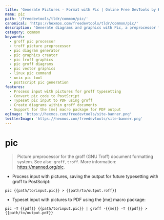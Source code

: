 ```yaml
---
title: 'Generate Pictures - Format with Pic | Online Free DevTools by Hexmos'
name: pic
path: '/freedevtools/tldr/common/pic/'
canonical: 'https://hexmos.com/freedevtools/tldr/common/pic/'
description: 'Generate diagrams and graphics with Pic, a preprocessor for the groff typesetting system. Create professional-quality illustrations with this free online tool, no registration required.'
category: common
keywords:
  - groff pic processor
  - troff picture preprocessor
  - pic diagram generator
  - pic graphics creator
  - pic troff graphics
  - pic groff diagrams
  - pic vector graphics
  - linux pic command
  - unix pic tool
  - postscript pic generation
features:
  - Process input with pictures for groff typesetting
  - Convert pic code to PostScript
  - Typeset pic input to PDF using groff
  - Create diagrams within groff documents
  - Support for the [me] macro package for PDF output
ogImage: 'https://hexmos.com/freedevtools/site-banner.png'
twitterImage: 'https://hexmos.com/freedevtools/site-banner.png'
---
```


# pic

> Picture preprocessor for the groff (GNU Troff) document formatting system.
> See also: `groff`, `troff`.
> More information: <https://manned.org/pic>.

- Process input with pictures, saving the output for future typesetting with groff to PostScript:

`pic {{path/to/input.pic}} > {{path/to/output.roff}}`

- Typeset input with pictures to PDF using the [me] macro package:

`pic -T {{pdf}} {{path/to/input.pic}} | groff -{{me}} -T {{pdf}} > {{path/to/output.pdf}}`
